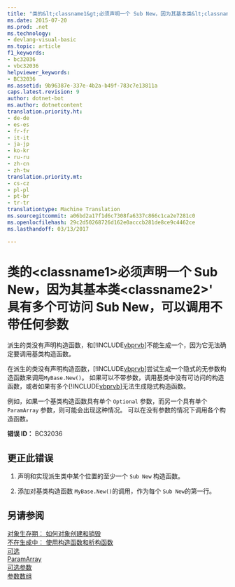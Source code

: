 ```yaml
---
title: "类的&lt;classname1&gt;必须声明一个 Sub New，因为其基本类&lt;classname2&gt;&quot; 具有多个可访问 Sub New，可以调用不带任何参数 |Microsoft 文档"
ms.date: 2015-07-20
ms.prod: .net
ms.technology:
- devlang-visual-basic
ms.topic: article
f1_keywords:
- bc32036
- vbc32036
helpviewer_keywords:
- BC32036
ms.assetid: 9b96387e-337e-4b2a-b49f-783c7e13811a
caps.latest.revision: 9
author: dotnet-bot
ms.author: dotnetcontent
translation.priority.ht:
- de-de
- es-es
- fr-fr
- it-it
- ja-jp
- ko-kr
- ru-ru
- zh-cn
- zh-tw
translation.priority.mt:
- cs-cz
- pl-pl
- pt-br
- tr-tr
translationtype: Machine Translation
ms.sourcegitcommit: a06bd2a17f1d6c7308fa6337c866c1ca2e7281c0
ms.openlocfilehash: 29c2d50268726d162e0acccb281de8ce9c4462ce
ms.lasthandoff: 03/13/2017

---
```

# <a name="class-39ltclassname1gt39-must-declare-a-39sub-new39-because-its-base-class-39ltclassname2gt39-has-more-than-one-accessible-39sub-new39-that-can-be-called-with-no-arguments"></a>类的&lt;classname1&gt;必须声明一个 Sub New，因为其基本类&lt;classname2&gt;' 具有多个可访问 Sub New，可以调用不带任何参数
派生的类没有声明构造函数，和[!INCLUDE[vbprvb](../../csharp/programming-guide/concepts/linq/includes/vbprvb_md.md)]不能生成一个，因为它无法确定要调用基类构造函数。  
  
 在派生的类没有声明构造函数，[!INCLUDE[vbprvb](../../csharp/programming-guide/concepts/linq/includes/vbprvb_md.md)]尝试生成一个隐式的无参数构造函数来调用`MyBase.New()`。 如果可以不带参数，调用基类中没有可访问的构造函数，或者如果有多个[!INCLUDE[vbprvb](../../csharp/programming-guide/concepts/linq/includes/vbprvb_md.md)]无法生成隐式构造函数。  
  
 例如，如果一个基类构造函数具有单个 `Optional` 参数，而另一个具有单个 `ParamArray` 参数，则可能会出现这种情况。 可以在没有参数的情况下调用各个构造函数。  
  
 **错误 ID：** BC32036  
  
## <a name="to-correct-this-error"></a>更正此错误  
  
1.  声明和实现派生类中某个位置的至少一个 `Sub New` 构造函数。  
  
2.  添加对基类构造函数 `MyBase.New()`的调用，作为每个 `Sub New`的第一行。  
  
## <a name="see-also"></a>另请参阅  
 [对象生存期︰ 如何对象创建和销毁](../../visual-basic/programming-guide/language-features/objects-and-classes/object-lifetime-how-objects-are-created-and-destroyed.md)   
 [不在生成中︰ 使用构造函数和析构函数](http://msdn.microsoft.com/en-us/548eebe1-86c4-4377-b2f5-447cb8be3d90)   
 [可选](../../visual-basic/language-reference/modifiers/optional.md)   
 [ParamArray](../../visual-basic/language-reference/modifiers/paramarray.md)   
 [可选参数](../../visual-basic/programming-guide/language-features/procedures/optional-parameters.md)   
 [参数数组](../../visual-basic/programming-guide/language-features/procedures/parameter-arrays.md)
